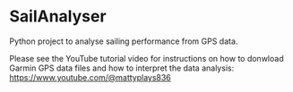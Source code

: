 # SailAnalyser
Python project to analyse sailing performance from GPS data.  

Please see the YouTube tutorial video for instructions on how to donwload Garmin GPS data files and how to interpret the data analysis: https://www.youtube.com/@mattyplays836
